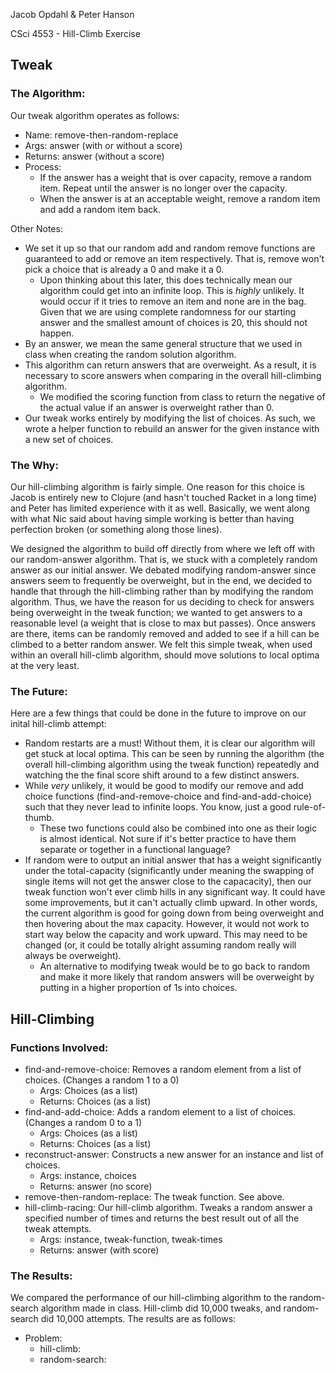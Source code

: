 Jacob Opdahl & Peter Hanson

CSci 4553 - Hill-Climb Exercise

## Tweak

### The Algorithm:

Our tweak algorithm operates as follows:
- Name: remove-then-random-replace
- Args: answer (with or without a score)
- Returns: answer (without a score)
- Process:
  - If the answer has a weight that is over capacity, remove a random item. Repeat until the answer is no longer over the capacity.
  - When the answer is at an acceptable weight, remove a random item and add a random item back.
  
Other Notes:
- We set it up so that our random add and random remove functions are guaranteed to add or remove an item respectively. That is, remove won't pick a choice that is already a 0 and make it a 0.
  - Upon thinking about this later, this does technically mean our algorithm could get into an infinite loop. This is *highly* unlikely. It would occur if it tries to remove an item and none are in the bag. Given that we are using complete randomness for our starting answer and the smallest amount of choices is 20, this should not happen.
- By an answer, we mean the same general structure that we used in class when creating the random solution algorithm.
- This algorithm can return answers that are overweight. As a result, it is necessary to score answers when comparing in the overall hill-climbing algorithm.
  - We modified the scoring function from class to return the negative of the actual value if an answer is overweight rather than 0.
- Our tweak works entirely by modifying the list of choices. As such, we wrote a helper function to rebuild an answer for the given instance with a new set of choices.
  
### The Why:

Our hill-climbing algorithm is fairly simple. One reason for this choice is Jacob is entirely new to Clojure (and hasn't touched Racket in a long time)
and Peter has limited experience with it as well. Basically, we went along with what Nic said about having
simple working is better than having perfection broken (or something along those lines).

We designed the algorithm to build off directly from where we left off with our random-answer algorithm.
That is, we stuck with a completely random answer as our initial answer. We debated modifying random-answer since answers seem
to frequently be overweight, but in the end, we decided to handle that through the hill-climbing rather than by modifying the
random algorithm. Thus, we have the reason for us deciding to check for answers being overweight in the tweak function; we 
wanted to get answers to a reasonable level (a weight that is close to max but passes). Once answers are there, items can be randomly removed and added to see if a hill can be climbed to a better random answer. We felt this simple tweak, when used
within an overall hill-climb algorithm, should move solutions to local optima at the very least.

### The Future:

Here are a few things that could be done in the future to improve on our inital hill-climb attempt:
- Random restarts are a must! Without them, it is clear our algorithm will get stuck at local optima. This can be seen by running the algorithm (the overall hill-climbing algorithm using the tweak function) repeatedly and watching the the final score shift around to a few distinct answers.
- While *very* unlikely, it would  be good to modify our remove and add choice functions (find-and-remove-choice and find-and-add-choice) such that they never lead to infinite loops. You know, just a good rule-of-thumb.
  - These two functions could also be combined into one as their logic is almost identical. Not sure if it's better practice to have them separate or together in a functional language?
- If random were to output an initial answer that has a weight significantly under the total-capacity (significantly under meaning the swapping of single items will not get the answer close to the capacacity), then our tweak function won't ever climb hills in any significant way. It could have some improvements, but it can't actually climb upward. In other words, the current algorithm is good for going down from being overweight and then hovering about the max capacity. However, it would not work to start way below the capacity and work upward. This may need to be changed (or, it could be totally alright assuming random really will always be overweight).
  - An alternative to modifying tweak would be to go back to random and make it more likely that random answers will be overweight by putting in a higher proportion of 1s into choices.

## Hill-Climbing

### Functions Involved:
- find-and-remove-choice: Removes a random element from a list of choices. (Changes a random 1 to a 0)
  - Args: Choices (as a list)
  - Returns: Choices (as a list)
- find-and-add-choice: Adds a random element to a list of choices. (Changes a random 0 to a 1)
  - Args: Choices (as a list)
  - Returns: Choices (as a list)
- reconstruct-answer: Constructs a new answer for an instance and list of choices.
  - Args: instance, choices
  - Returns: answer (no score)
- remove-then-random-replace: The tweak function. See above.
- hill-climb-racing: Our hill-climb algorithm. Tweaks a random answer a specified number of times and returns the best result out of all the tweak attempts.
  - Args: instance, tweak-function, tweak-times
  - Returns: answer (with score)

### The Results:

We compared the performance of our hill-climbing algorithm to the random-search algorithm made in class. Hill-climb did 10,000 tweaks, and random-search did 10,000 attempts. The results are as follows:
- Problem:
  - hill-climb:
  - random-search:

